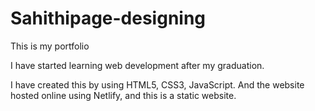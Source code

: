 # Sahithipage-designing
This is my portfolio

I have started learning web development after my graduation.

I have created this by using HTML5, CSS3, JavaScript.
And the website hosted online using Netlify, and this is a static website.
